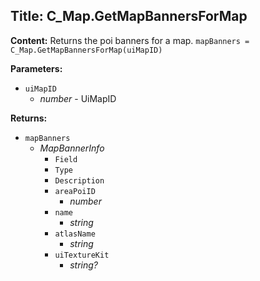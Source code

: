 ## Title: C_Map.GetMapBannersForMap

**Content:**
Returns the poi banners for a map.
`mapBanners = C_Map.GetMapBannersForMap(uiMapID)`

**Parameters:**
- `uiMapID`
  - *number* - UiMapID

**Returns:**
- `mapBanners`
  - *MapBannerInfo*
    - `Field`
    - `Type`
    - `Description`
    - `areaPoiID`
      - *number*
    - `name`
      - *string*
    - `atlasName`
      - *string*
    - `uiTextureKit`
      - *string?*